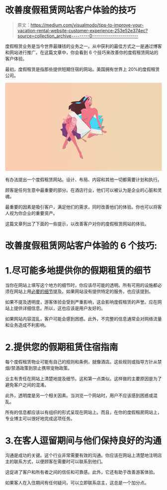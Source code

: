 # 改善度假租赁网站客户体验的技巧

> 原文：<https://medium.com/visualmodo/tips-to-improve-your-vacation-rental-website-customer-experience-253e52e374ec?source=collection_archive---------0----------------------->

度假租赁业务是当今世界最赚钱的业务之一。从中获利的最佳方式之一是通过博客和网站进行推广。在这篇文章中，你会看到 6 个技巧来改善你的度假租赁网站的客户体验。

最初，度假租赁是指那些提供短期住宿的网站。美国拥有世界上 20%的度假租赁公司。

![](img/91ac69326220193b844c1c39cba75d8a.png)

有办法提出一个度假租赁网站。设计、布局、内容和其他一切都需要计划和执行。

顾客是任何生意中最重要的部分。在酒店行业，他们可以被认为是企业的心脏和灵魂。

最重要的因素是吸引客户，满足他们的需求，同时改善他们的体验。你也可以将客人视为你企业的重要资产。

这篇文章列出了下面的一些提示，以改善客户对你的度假租赁网站的体验。

# 改善度假租赁网站客户体验的 6 个技巧:

# 1.尽可能多地提供你的假期租赁的细节

当你在网站上填写这个地方的细节时，你应该尽可能的透明。所有可用的设施都必须在网站上用[必要的细节](https://visualmodo.com/5-tips-for-creating-an-impressive-website-to-advertise-your-rental-property/)提及。如果网站没有提供特定的服务，也应该提到。

如果不提及透明度，游客体验会受到严重影响，这会影响度假租赁的声誉。应在网站上提供详细信息。所以，这也应该是用户友好的。

如果网站内容混乱，客户可能会感到困惑。此外，不完整的信息通常会对网络流量和业务造成不利影响。

# 2.提供您的假期租赁住宿指南

每个度假租赁物业可能有自己的规则和条例，就像酒店。这些规则或指导方针从禁烟/禁酒政策到禁止携带宠物政策。

业主有责任在网站上清楚地提及细节。这和第一点类似。这样做的主要原因是为了避免客户之间的混淆。

此外，透明度是另一个相关因素。当浏览一个网站时，用户不应该感到困惑或混乱。

所有的信息都应该以有组织的形式呈现在网站上。而且，在你的度假租房网站上，专业博主可以很好地完成这项任务。

# 3.在客人逗留期间与他们保持良好的沟通

沟通是成功的关键。这个行业非常需要有效的沟通。你应该在网站上清楚地注明店主的联系方式，以便顾客在需要时可以联系到他们。

这促进了客户和所有者之间的信任和可靠感。此外，它还有助于改善游客体验。

如果客人在入住期间有任何疑问，可以立即联系店主，这总是一个加分点。